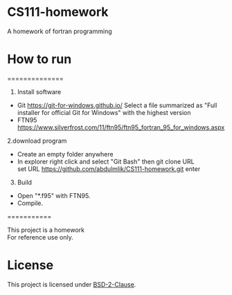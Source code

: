 # CS111-homework

A homework of fortran programming

# How to run
==============

1. Install software


- Git https://git-for-windows.github.io/ Select a file summarized as "Full installer for official Git for Windows"
with the highest version
- FTN95 <br />
   https://www.silverfrost.com/11/ftn95/ftn95_fortran_95_for_windows.aspx
   
   
2.download program


- Create an empty folder anywhere
- In explorer right click and select "Git Bash" then git clone URL <br />
 set URL https://github.com/abdulmlik/CS111-homework.git
 enter


3. Build


- Open "*.f95" with FTN95.
- Compile.

===========


This project is a homework  <br />
For reference use only. <br />


# License

This project is licensed under [BSD-2-Clause][b].


[b]: https://github.com/abdulmlik/simple-lexical-scanner/blob/master/LICENSE
